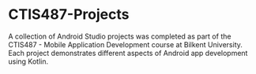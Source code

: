 # CTIS487-Projects
A collection of Android Studio projects was completed as part of the CTIS487 - Mobile Application Development course at Bilkent University. Each project demonstrates different aspects of Android app development using Kotlin.
